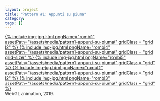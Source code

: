 ```yaml
---
layout: project
title: "Pattern #1: Appunti su piuma"
category: 
tags: []
---
```


<div class="content-container">
<div class="index-content">
<div class="grid-gutter"></div>


<a href = "/artworks/pattern1-appunti-su-piuma/1.html">
  {% include img-jpg.html pngName="rombi1" assetPath="/assets/media/pattern1-appunti-su-piuma/" gridClass = "grid l2" %}
</a>

<a href = "/artworks/pattern1-appunti-su-piuma/4.html">
  {% include img-jpg.html pngName="rombi4" assetPath="/assets/media/pattern1-appunti-su-piuma/" gridClass = "grid grid-sizer" %}
</a>

<a href = "/artworks/pattern1-appunti-su-piuma/5.html">
  {% include img-jpg.html pngName="rombi5" assetPath="/assets/media/pattern1-appunti-su-piuma/" gridClass = "grid" %}
</a>

<a href = "/artworks/pattern1-appunti-su-piuma/2.html">
  {% include img-jpg.html pngName="rombi2" assetPath="/assets/media/pattern1-appunti-su-piuma/" gridClass = "grid l2" %}
</a>

<a href = "/artworks/pattern1-appunti-su-piuma/3.html">
  {% include img-jpg.html pngName="rombi3" assetPath="/assets/media/pattern1-appunti-su-piuma/" gridClass = "grid" %}
</a>

<div class = "grid l3">
WebGL animation, 2019.
</div>

</div>
</div>
